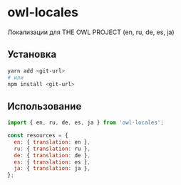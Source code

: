 # owl-locales

Локализации для THE OWL PROJECT (en, ru, de, es, ja)

## Установка

```sh
yarn add <git-url>
# или
npm install <git-url>
```

## Использование

```js
import { en, ru, de, es, ja } from 'owl-locales';

const resources = {
  en: { translation: en },
  ru: { translation: ru },
  de: { translation: de },
  es: { translation: es },
  ja: { translation: ja },
};
``` 
